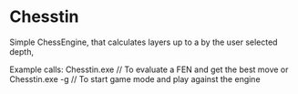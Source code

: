 # Chesstin
Simple ChessEngine, that calculates layers up to a by the user selected depth,

Example calls:
Chesstin.exe <FEN> // To evaluate a FEN and get the best move
or
Chesstin.exe -g // To start game mode and play against the engine
